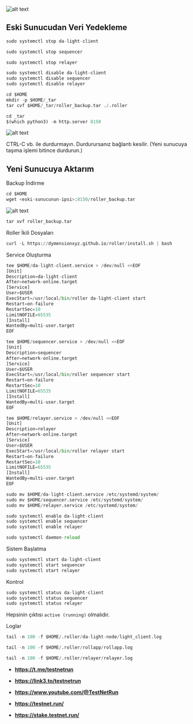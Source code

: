 ![alt text](https://i.hizliresim.com/9w1u7aw.png)



## Eski Sunucudan Veri Yedekleme

```python
sudo systemctl stop da-light-client
```

```python
sudo systemctl stop sequencer
```

```python
sudo systemctl stop relayer
```

```python
sudo systemctl disable da-light-client
sudo systemctl disable sequencer
sudo systemctl disable relayer
```

```python
cd $HOME
mkdir -p $HOME/_tar
tar cvf $HOME/_tar/roller_backup.tar ./.roller
```

```python
cd _tar
$(which python3) -m http.server 8150
```


![alt text](https://i.hizliresim.com/tbi26en.png)

CTRL-C vb. ile durdurmayın. Durdurursanız bağlantı kesilir. (Yeni sunucuya taşıma işlemi bitince durdurun.)


## Yeni Sunucuya Aktarım

Backup İndirme 

```python
cd $HOME
wget <eski-sunucunun-ipsi>:8150/roller_backup.tar
```

![alt text](https://i.hizliresim.com/ibqvjmi.png)



```python
tar xvf roller_backup.tar
```

Roller İkili Dosyaları

```python
curl -L https://dymensionxyz.github.io/roller/install.sh | bash
```

Service Oluşturma

```python
tee $HOME/da-light-client.service > /dev/null <<EOF
[Unit]
Description=da-light-client
After=network-online.target
[Service]
User=$USER
ExecStart=/usr/local/bin/roller da-light-client start
Restart=on-failure
RestartSec=10
LimitNOFILE=65535
[Install]
WantedBy=multi-user.target
EOF
```


```python
tee $HOME/sequencer.service > /dev/null <<EOF
[Unit]
Description=sequencer
After=network-online.target
[Service]
User=$USER
ExecStart=/usr/local/bin/roller sequencer start
Restart=on-failure
RestartSec=10
LimitNOFILE=65535
[Install]
WantedBy=multi-user.target
EOF
```


```python
tee $HOME/relayer.service > /dev/null <<EOF
[Unit]
Description=relayer
After=network-online.target
[Service]
User=$USER
ExecStart=/usr/local/bin/roller relayer start
Restart=on-failure
RestartSec=10
LimitNOFILE=65535
[Install]
WantedBy=multi-user.target
EOF
```

```python
sudo mv $HOME/da-light-client.service /etc/systemd/system/
sudo mv $HOME/sequencer.service /etc/systemd/system/
sudo mv $HOME/relayer.service /etc/systemd/system/
```

```python
sudo systemctl enable da-light-client
sudo systemctl enable sequencer
sudo systemctl enable relayer
```

```python
sudo systemctl daemon-reload
```

Sistem Başlatma

```python
sudo systemctl start da-light-client
sudo systemctl start sequencer
sudo systemctl start relayer
```

Kontrol

```python
sudo systemctl status da-light-client
sudo systemctl status sequencer
sudo systemctl status relayer
```


Hepsinin çıktısı `active (running)` olmalıdır.



Loglar

```python
tail -n 100 -f $HOME/.roller/da-light-node/light_client.log
```

```python
tail -n 100 -f $HOME/.roller/rollapp/rollapp.log
```

```python
tail -n 100 -f $HOME/.roller/relayer/relayer.log
```

- **https://t.me/testnetrun**

- **https://link3.to/testnetrun**

- **https://www.youtube.com/@TestNetRun**

- **https://testnet.run/**

- **https://stake.testnet.run/**





